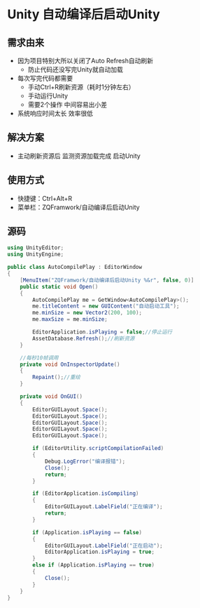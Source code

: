 # Unity 自动编译后启动Unity

## 需求由来

- 因为项目特别大所以关闭了Auto Refresh自动刷新
  - 防止代码还没写完Unity就自动加载
- 每次写完代码都需要
  - 手动Ctrl+R刷新资源（耗时1分钟左右）
  - 手动运行Unity
  - 需要2个操作  中间容易出小差
- 系统响应时间太长 效率很低

## 解决方案

- 主动刷新资源后 监测资源加载完成  启动Unity

## 使用方式

- 快捷键：Ctrl+Alt+R
- 菜单栏：ZQFramwork/自动编译后启动Unity

## 源码

```c#
using UnityEditor;
using UnityEngine;

public class AutoCompilePlay : EditorWindow
{
    [MenuItem("ZQFramwork/自动编译后启动Unity %&r", false, 0)]
    public static void Open()
    {
        AutoCompilePlay me = GetWindow<AutoCompilePlay>();
        me.titleContent = new GUIContent("自动启动工具");
        me.minSize = new Vector2(200, 100);
        me.maxSize = me.minSize;

        EditorApplication.isPlaying = false;//停止运行
        AssetDatabase.Refresh();//刷新资源
    }

    //每秒10帧调用
    private void OnInspectorUpdate()
    {
        Repaint();//重绘
    }

    private void OnGUI()
    {
        EditorGUILayout.Space();
        EditorGUILayout.Space();
        EditorGUILayout.Space();
        EditorGUILayout.Space();
        EditorGUILayout.Space();

        if (EditorUtility.scriptCompilationFailed)
        {
            Debug.LogError("编译报错");
            Close();
            return;
        }

        if (EditorApplication.isCompiling)
        {
            EditorGUILayout.LabelField("正在编译");
            return;
        }

        if (Application.isPlaying == false)
        {
            EditorGUILayout.LabelField("正在启动");
            EditorApplication.isPlaying = true;
        }
        else if (Application.isPlaying == true)
        {
            Close();
        }
    }
}
```


